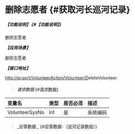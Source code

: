 # 删除志愿者 {#获取河长巡河记录}

##### _【功能说明】_ {#【功能说明】}

删除志愿者

_**【应用场景】**_

删除志愿者

_**【接口地址】**_

[http://ip:port/VolunteerAction/Volunteer/D](http://ip:port/HMQuery/PatrolRiver/GetPatrolRivers)eleteVolunteer

> #### _请求数据_ {#请求数据}

| 变量名 | 类型 | 是否必须 | 描述 |
| :--- | :--- | :--- | :--- |
| VolunteerSysNo | int | 是 | 系统编码 |

> #### _应答数据 _ {#应答数据-（巡河记录数组）}



